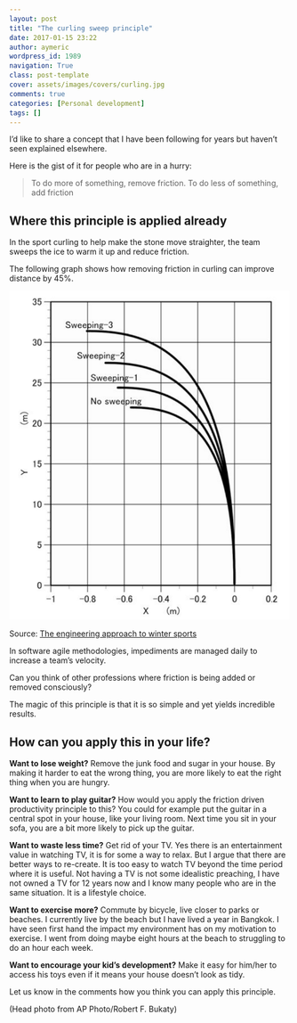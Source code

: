 ```yaml
---
layout: post
title: "The curling sweep principle"
date: 2017-01-15 23:22
author: aymeric
wordpress_id: 1989
navigation: True
class: post-template
cover: assets/images/covers/curling.jpg
comments: true
categories: [Personal development]
tags: []
---
```

I’d like to share a concept that I have been following for years but haven’t seen explained elsewhere.

<!--more-->

Here is the gist of it for people who are in a hurry:


> To do more of something, remove friction.
> To do less of something, add friction

## Where this principle is applied already

In the sport curling to help make the stone move straighter, the team sweeps the ice to warm it up and reduce friction.

The following graph shows how removing friction in curling can improve distance by 45%.

![image](/assets/images/uploads/1989-image.png "image")

Source: [The engineering approach to winter sports](https://books.google.com.au/books?id=WP6zCgAAQBAJ&amp;printsec=frontcover&amp;source=gbs_ge_summary_r&amp;cad=0#v=onepage&amp;q&amp;f=false)

In software agile methodologies, impediments are managed daily to increase a team’s velocity.

Can you think of other professions where friction is being added or removed consciously?

The magic of this principle is that it is so simple and yet yields incredible results.


## How can you apply this in your life?

**Want to lose weight?** Remove the junk food and sugar in your house. By making it harder to eat the wrong thing, you are more likely to eat the right thing when you are hungry.

**Want to learn to play guitar?** How would you apply the friction driven productivity principle to this? You could for example put the guitar in a central spot in your house, like your living room. Next time you sit in your sofa, you are a bit more likely to pick up the guitar.

**Want to waste less time?** Get rid of your TV. Yes there is an entertainment value in watching TV, it is for some a way to relax. But I argue that there are better ways to re-create. It is too easy to watch TV beyond the time period where it is useful. Not having a TV is not some idealistic preaching, I have not owned a TV for 12 years now and I know many people who are in the same situation. It is a lifestyle choice.

**Want to exercise more?** Commute by bicycle, live closer to parks or beaches. I currently live by the beach but I have lived a year in Bangkok. I have seen first hand the impact my environment has on my motivation to exercise. I went from doing maybe eight hours at the beach to struggling to do an hour each week.

**Want to encourage your kid’s development?** Make it easy for him/her to access his toys even if it means your house doesn’t look as tidy.

Let us know in the comments how you think you can apply this principle.

(Head photo from AP Photo/Robert F. Bukaty)
